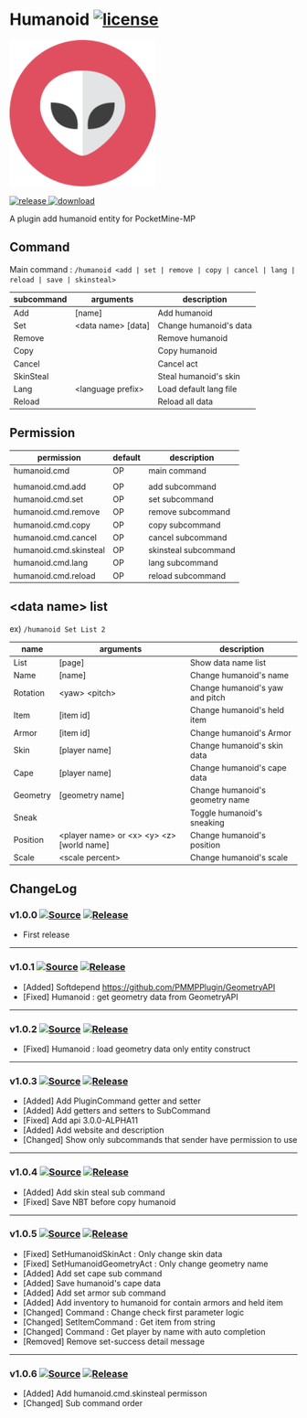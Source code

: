 # Humanoid [![license](https://img.shields.io/github/license/PresentKim/Humanoid-PMMP.svg?label=License)](LICENSE)
<img src="./assets/icon/index.svg" height="256" width="256">  

[![release](https://img.shields.io/github/release/PresentKim/Humanoid-PMMP.svg?label=Release) ![download](https://img.shields.io/github/downloads/PresentKim/Humanoid-PMMP/total.svg?label=Download)](https://github.com/PresentKim/Humanoid-PMMP/releases/latest)


A plugin add humanoid entity for PocketMine-MP

## Command
Main command : `/humanoid <add | set | remove | copy | cancel | lang | reload | save | skinsteal>`

| subcommand | arguments              | description                 |
| ---------- | ---------------------- | --------------------------- |
| Add        | \[name\]               | Add humanoid                |
| Set        | \<data name\> \[data\] | Change humanoid's data      |
| Remove     |                        | Remove humanoid             |
| Copy       |                        | Copy humanoid               |
| Cancel     |                        | Cancel act                  |
| SkinSteal  |                        | Steal humanoid's skin       |
| Lang       | \<language prefix\>    | Load default lang file      |
| Reload     |                        | Reload all data             |




## Permission
| permission             | default  | description          |
| ---------------------- | -------- | -------------------- |
| humanoid.cmd           | OP       | main command         |
|                        |          |                      |
| humanoid.cmd.add       | OP       | add subcommand       |
| humanoid.cmd.set       | OP       | set  subcommand      |
| humanoid.cmd.remove    | OP       | remove subcommand    |
| humanoid.cmd.copy      | OP       | copy subcommand      |
| humanoid.cmd.cancel    | OP       | cancel subcommand    |
| humanoid.cmd.skinsteal | OP       | skinsteal subcommand |
| humanoid.cmd.lang      | OP       | lang subcommand      |
| humanoid.cmd.reload    | OP       | reload subcommand    |




## \<data name\> list
ex)  `/humanoid Set List 2`

| name       | arguments                                           | description                     |
| ---------- | --------------------------------------------------- | ------------------------------- |
| List       | \[page\]                                            | Show data name list             |
| Name       | \[name\]                                            | Change humanoid's name          |
| Rotation   | \<yaw\> \<pitch\>                                   | Change humanoid's yaw and pitch |
| Item       | \[item id\]                                         | Change humanoid's held item     |
| Armor      | \[item id\]                                         | Change humanoid's Armor         |
| Skin       | \[player name\]                                     | Change humanoid's skin data     |
| Cape       | \[player name\]                                     | Change humanoid's cape data     |
| Geometry   | \[geometry name\]                                   | Change humanoid's geometry name |
| Sneak      |                                                     | Toggle humanoid's sneaking      |
| Position   | \<player name\> or \<x\> \<y\> \<z\> \[world name\] | Change humanoid's position      |
| Scale      | \<scale percent\>                                   | Change humanoid's scale         |




## ChangeLog
### v1.0.0 [![Source](https://img.shields.io/badge/source-v1.0.0-blue.png?label=source)](https://github.com/PresentKim/Humanoid-PMMP/tree/v1.0.0) [![Release](https://img.shields.io/github/downloads/PresentKim/Humanoid-PMMP/v1.0.0/total.png?label=download&colorB=1fadad)](https://github.com/PresentKim/Humanoid-PMMP/releases/v1.0.0)
- First release
  
  
---
### v1.0.1 [![Source](https://img.shields.io/badge/source-v1.0.1-blue.png?label=source)](https://github.com/PresentKim/Humanoid-PMMP/tree/v1.0.1) [![Release](https://img.shields.io/github/downloads/PresentKim/Humanoid-PMMP/v1.0.1/total.png?label=download&colorB=1fadad)](https://github.com/PresentKim/Humanoid-PMMP/releases/v1.0.1)
- \[Added\] Softdepend https://github.com/PMMPPlugin/GeometryAPI
- \[Fixed\] Humanoid : get geometry data from GeometryAPI
  
  
---
### v1.0.2 [![Source](https://img.shields.io/badge/source-v1.0.2-blue.png?label=source)](https://github.com/PresentKim/Humanoid-PMMP/tree/v1.0.2) [![Release](https://img.shields.io/github/downloads/PresentKim/Humanoid-PMMP/v1.0.2/total.png?label=download&colorB=1fadad)](https://github.com/PresentKim/Humanoid-PMMP/releases/v1.0.2)
- \[Fixed\] Humanoid : load geometry data only entity construct
  
  
---
### v1.0.3 [![Source](https://img.shields.io/badge/source-v1.0.3-blue.png?label=source)](https://github.com/PresentKim/Humanoid-PMMP/tree/v1.0.3) [![Release](https://img.shields.io/github/downloads/PresentKim/Humanoid-PMMP/v1.0.3/total.png?label=download&colorB=1fadad)](https://github.com/PresentKim/Humanoid-PMMP/releases/v1.0.3)
- \[Added\] Add PluginCommand getter and setter
- \[Added\] Add getters and setters to SubCommand
- \[Fixed\] Add api 3.0.0-ALPHA11
- \[Added\] Add website and description
- \[Changed\] Show only subcommands that sender have permission to use
  
  
---
### v1.0.4 [![Source](https://img.shields.io/badge/source-v1.0.4-blue.png?label=source)](https://github.com/PresentKim/Humanoid-PMMP/tree/v1.0.4) [![Release](https://img.shields.io/github/downloads/PresentKim/Humanoid-PMMP/v1.0.4/total.png?label=download&colorB=1fadad)](https://github.com/PresentKim/Humanoid-PMMP/releases/v1.0.4)
- \[Added\] Add skin steal sub command
- \[Fixed\] Save NBT before copy humanoid
  
  
---
### v1.0.5 [![Source](https://img.shields.io/badge/source-v1.0.5-blue.png?label=source)](https://github.com/PresentKim/Humanoid-PMMP/tree/v1.0.5) [![Release](https://img.shields.io/github/downloads/PresentKim/Humanoid-PMMP/v1.0.5/total.png?label=download&colorB=1fadad)](https://github.com/PresentKim/Humanoid-PMMP/releases/v1.0.5)
- \[Fixed\] SetHumanoidSkinAct : Only change skin data
- \[Fixed\] SetHumanoidGeometryAct : Only change geometry name
- \[Added\] Add set cape sub command
- \[Added\] Save humanoid's cape data
- \[Added\] Add set armor sub command
- \[Added\] Add inventory to humanoid  for contain armors and held item
- \[Changed\] Command : Change check first parameter logic
- \[Changed\] SetItemCommand : Get item from string
- \[Changed\] Command : Get player by name with auto completion
- \[Removed\] Remove set-success detail message
  
  
---
### v1.0.6 [![Source](https://img.shields.io/badge/source-v1.0.6-blue.png?label=source)](https://github.com/PresentKim/Humanoid-PMMP/tree/v1.0.6) [![Release](https://img.shields.io/github/downloads/PresentKim/Humanoid-PMMP/v1.0.6/total.png?label=download&colorB=1fadad)](https://github.com/PresentKim/Humanoid-PMMP/releases/v1.0.6)
- \[Added\] Add humanoid.cmd.skinsteal permisson
- \[Changed\] Sub command order

